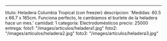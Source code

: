 ---
titulo: Heladera Columbia Tropical (con freezer)
descripcion: 'Medidas: 60.5 x 66.7 x 165cm. Funciona perfecto, le cambiamos el burlete
  de la heladera hace un mes.'
cantidad: 1
categoria: Electrodomésticos
precio: 25000
entrega: 
foto1: "/images/articulos/heladera1.jpg"
foto2: "/images/articulos/heladera2.jpg"
foto3: "/images/articulos/heladera3.jpg"
